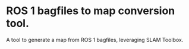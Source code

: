 # ROS 1 bagfiles to map conversion tool.

A tool to generate a map from ROS 1 bagfiles, leveraging SLAM Toolbox.